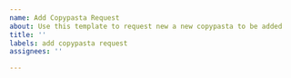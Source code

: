 ```yaml
---
name: Add Copypasta Request
about: Use this template to request new a new copypasta to be added
title: ''
labels: add copypasta request
assignees: ''

---
```



